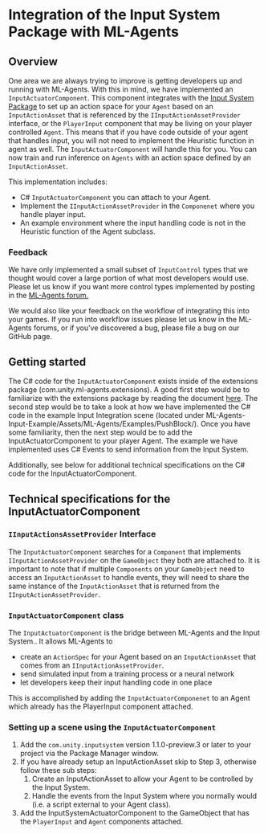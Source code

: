 # Integration of the Input System Package with ML-Agents

## Overview

One area we are always trying to improve is getting developers up and running with ML-Agents. With this in mind,
we have implemented an `InputActuatorComponent`. This component integrates with the
[Input System Package](https://docs.unity3d.com/Packages/com.unity.inputsystem@1.1/manual/QuickStartGuide.html)
to set up an action space for your `Agent` based on an `InputActionAsset` that is referenced by the
`IInputActionAssetProvider` interface, or the `PlayerInput` component that may be living on your player controlled
`Agent`. This means that if you have code outside of your agent that handles input, you will not need to implement
the Heuristic function in agent as well. The `InputActuatorComponent` will handle this for you. You can now train and
run inference on `Agents` with an action space defined by an `InputActionAsset`.

This implementation includes:

* C# `InputActuatorComponent` you can attach to your Agent.
* Implement the `IInputActionAssetProvider` in the `Componenet` where you handle player input.
* An example environment where the input handling code is not in the Heuristic function of the Agent subclass.

### Feedback

We have only implemented a small subset of `InputControl` types that we thought would cover a large portion of what
most developers would use. Please let us know if you want more control types implemented by posting in the [ML-Agents
forum.](https://forum.unity.com/forums/ml-agents.453/)

We would also like your feedback on the workflow of integrating this into your games. If you run
into workflow issues please let us know in the ML-Agents forums, or if you've discovered a bug,
please file a bug on our GitHub page.

## Getting started

The C# code for the `InputActuatorComponent` exists inside of the extensions package (com.unity.ml-agents.extensions). A
good first step would be to familiarize with the extensions package by reading the
document [here](com.unity.ml-agents.extensions.md). The second step would be to take a look at how we have implemented
the C# code in the example Input Integration scene (located under
ML-Agents-Input-Example/Assets/ML-Agents/Examples/PushBlock/). Once you have some familiarity, then the next step would
be to add the InputActuatorComponent to your player Agent. The example we have implemented uses C# Events to send
information from the Input System.

Additionally, see below for additional technical specifications on the C# code for the InputActuatorComponent.

## Technical specifications for the InputActuatorComponent

### `IInputActionsAssetProvider` Interface

The `InputActuatorComponent` searches for a `Component` that implements
`IInputActionAssetProvider` on the `GameObject` they both are attached to. It is important to note
that if multiple `Components` on your `GameObject` need to access an `InputActionAsset` to handle events,
they will need to share the same instance of the `InputActionAsset` that is returned from the
`IInputActionAssetProvider`.

### `InputActuatorComponent` class

The `InputActuatorComponent` is the bridge between ML-Agents and the Input System.. It allows ML-Agents to

* create an `ActionSpec` for your Agent based on an `InputActionAsset` that comes from an
  `IInputActionAssetProvider`.
* send simulated input from a training process or a neural network
* let developers keep their input handling code in one place

This is accomplished by adding the `InputActuatorComponenet` to an Agent which already has the PlayerInput component
attached.

### Setting up a scene using the `InputActuatorComponent`

1. Add the `com.unity.inputsystem` version 1.1.0-preview.3 or later to your project via the Package Manager window.
2. If you have already setup an InputActionAsset skip to Step 3, otherwise follow these sub steps:
    1. Create an InputActionAsset to allow your Agent to be controlled by the Input System.
    2. Handle the events from the Input System where you normally would (i.e. a script external to your Agent class).
3. Add the InputSystemActuatorComponent to the GameObject that has the `PlayerInput` and `Agent` components attached.

